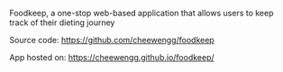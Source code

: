 Foodkeep, a one-stop web-based application that allows users to keep track of their dieting journey

Source code: https://github.com/cheewengg/foodkeep

App hosted on: https://cheewengg.github.io/foodkeep/
